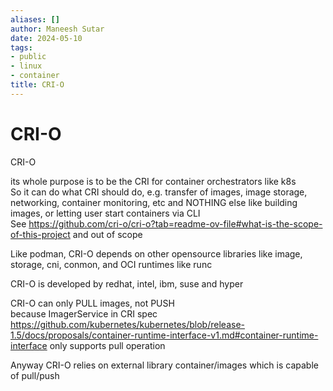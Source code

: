 ```yaml
---
aliases: []
author: Maneesh Sutar
date: 2024-05-10
tags:
- public
- linux
- container
title: CRI-O
---
```


# CRI-O

CRI-O

its whole purpose is to be the CRI for container orchestrators like k8s  
So it can do what CRI should do, e.g. transfer of images, image storage, networking, container monitoring,  etc and NOTHING else like building images, or letting user start containers via CLI  
See <https://github.com/cri-o/cri-o?tab=readme-ov-file#what-is-the-scope-of-this-project> and out of scope

Like podman, CRI-O depends on other opensource libraries like image, storage, cni, conmon, and OCI runtimes like runc

CRI-O is developed by redhat, intel, ibm, suse and hyper

CRI-O can only PULL images, not PUSH  
because ImagerService in CRI spec <https://github.com/kubernetes/kubernetes/blob/release-1.5/docs/proposals/container-runtime-interface-v1.md#container-runtime-interface> only supports pull operation

Anyway CRI-O relies on external library container/images which is capable of pull/push
